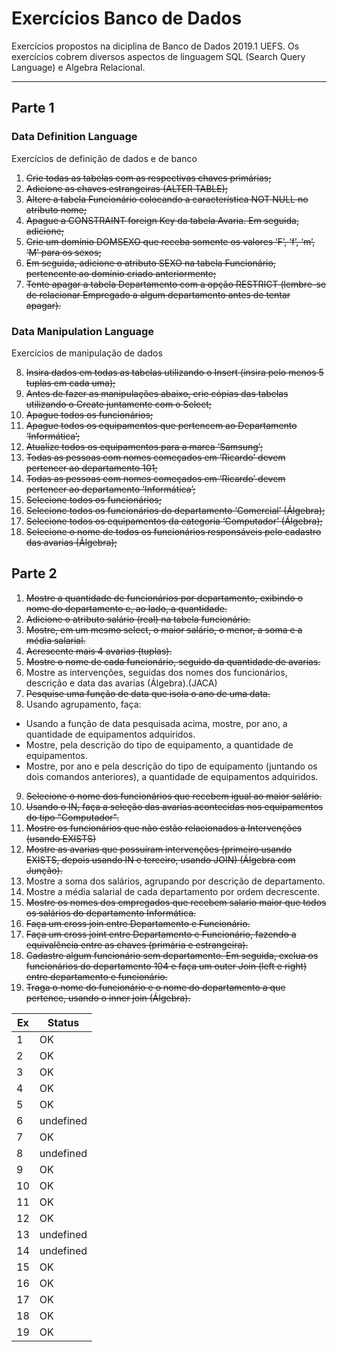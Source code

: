 # Exercícios Banco de Dados

Exercícios propostos na diciplina de Banco de Dados 2019.1 UEFS.
Os exercícios cobrem diversos aspectos de linguagem SQL (Search Query Language) e Algebra Relacional.
___

## Parte 1
### Data Definition Language

Exercícios de definição de dados e de banco

1. ~~Crie todas as tabelas com as respectivas chaves primárias;~~
2. ~~Adicione as chaves estrangeiras (ALTER TABLE);~~
3. ~~Altere a tabela Funcionário colocando a característica NOT NULL no atributo nome;~~
4. ~~Apague a CONSTRAINT foreign Key da tabela Avaria. Em seguida, adicione;~~
5. ~~Crie um domínio DOMSEXO que receba somente os valores ‘F’, ‘f’, ‘m’, ‘M’ para os sexos;~~
6. ~~Em seguida, adicione o atributo SEXO na tabela Funcionário, pertencente ao domínio criado anteriormente;~~
7. ~~Tente apagar a tabela Departamento com a opção RESTRICT (lembre-se de relacionar Empregado a algum departamento antes de tentar apagar).~~

### Data Manipulation Language

Exercícios de manipulação de dados

 8. ~~Insira dados em todas as tabelas utilizando o Insert (insira pelo menos 5 tuplas em cada uma);~~
 9. ~~Antes de fazer as manipulações abaixo, crie cópias das tabelas utilizando o Create juntamente com o Select;~~
10. ~~Apague todos os funcionários;~~
11. ~~Apague todos os equipamentos que pertencem ao Departamento ‘Informática’;~~
12. ~~Atualize todos os equipamentos para a marca ‘Samsung’;~~
13. ~~Todas as pessoas com nomes começados em ‘Ricardo’ devem pertencer ao departamento 101;~~
14. ~~Todas as pessoas com nomes começados em ‘Ricardo’ devem pertencer ao departamento ‘Informática’;~~
15. ~~Selecione todos os funcionários;~~
16. ~~Selecione todos os funcionários do departamento ‘Comercial’ (Álgebra);~~
17. ~~Selecione todos os equipamentos da categoria ‘Computador’ (Álgebra);~~
18. ~~Selecione o nome de todos os funcionários responsáveis pelo cadastro das avarias (Álgebra);~~

## Parte 2

1. ~~Mostre a quantidade de funcionários por departamento, exibindo o nome do departamento e, ao lado, a quantidade.~~
2. ~~Adicione o atributo salário (real) na tabela funcionário.~~
3. ~~Mostre, em um mesmo select, o maior salário, o menor, a soma e a média salarial.~~
4. ~~Acrescente mais 4 avarias (tuplas).~~
5. ~~Mostre o nome de cada funcionário, seguido da quantidade de avarias.~~
6. Mostre as intervenções, seguidas dos nomes dos funcionários, descrição e data das avarias (Álgebra).(JACA)
7. ~~Pesquise uma função de data que isola o ano de uma data.~~
8. Usando agrupamento, faça:
+ Usando a função de data pesquisada acima, mostre, por ano, a quantidade de equipamentos adquiridos.
+ Mostre, pela descrição do tipo de equipamento, a quantidade de equipamentos.
+ Mostre, por ano e pela descrição do tipo de equipamento (juntando os dois comandos anteriores), a quantidade de equipamentos adquiridos.
9. ~~Selecione o nome dos funcionários que recebem igual ao maior salário.~~
10. ~~Usando o IN, faça a seleção das avarias acontecidas nos equipamentos do tipo "Computador".~~
11. ~~Mostre os funcionários que não estão relacionados a Intervenções (usando EXISTS)~~
12. ~~Mostre as avarias que possuíram intervenções (primeiro usando EXISTS, depois usando IN e terceiro, usando JOIN) (Álgebra com Junção).~~
13. Mostre a soma dos salários, agrupando por descrição de departamento.
14. Mostre a média salarial de cada departamento por ordem decrescente.
15. ~~Mostre os nomes dos empregados que recebem salario maior que todos os salários do departamento Informática.~~
16. ~~Faça um cross join entre Departamento e Funcionário.~~
17. ~~Faça um cross joint entre Departamento e Funcionário, fazendo a equivalência entre as chaves (primária e estrangeira).~~
18. ~~Cadastre algum funcionário sem departamento. Em seguida, exclua os funcionários do departamento 104 e faça um outer Join (left e right) entre departamento e funcionário.~~
19. ~~Traga o nome do funcionário e o nome do departamento a que pertence, usando o inner join (Álgebra).~~

 Ex | Status
--- | ---
  1 | OK
  2 | OK
  3 | OK
  4 | OK
  5 | OK
  6 | undefined
  7 | OK
  8 | undefined
  9 | OK
 10 | OK
 11 | OK
 12 | OK
 13 | undefined
 14 | undefined
 15 | OK
 16 | OK
 17 | OK
 18 | OK
 19 | OK
